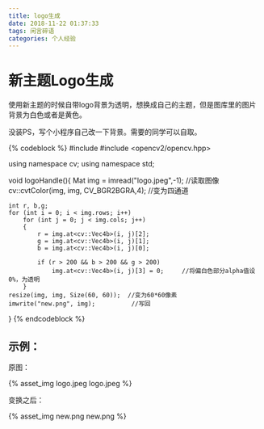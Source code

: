 ```yaml
---
title: logo生成
date: 2018-11-22 01:37:33
tags: 闲言碎语
categories: 个人经验
---
```


# 新主题Logo生成

使用新主题的时候自带logo背景为透明，想换成自己的主题，但是图库里的图片背景为白色或者是黄色。  

没装PS，写个小程序自己改一下背景。需要的同学可以自取。

{% codeblock %}
#include <iostream>
#include <opencv2/opencv.hpp>

using namespace cv;
using namespace std;

void logoHandle(){
	Mat img = imread("logo.jpeg",-1);         //读取图像
	cv::cvtColor(img, img, CV_BGR2BGRA,4);    //变为四通道

	
	int r, b,g;
	for (int i = 0; i < img.rows; i++)
		for (int j = 0; j < img.cols; j++)
		{
			r = img.at<cv::Vec4b>(i, j)[2];
			g = img.at<cv::Vec4b>(i, j)[1];
			b = img.at<cv::Vec4b>(i, j)[0];

			if (r > 200 && b > 200 && g > 200)
				img.at<cv::Vec4b>(i, j)[3] = 0;     //将偏白色部分alpha值设0%，为透明
		}
	resize(img, img, Size(60, 60));  //变为60*60像素
	imwrite("new.png", img);          //写回
}
{% endcodeblock %}

## 示例：
原图：  

{% asset_img logo.jpeg logo.jpeg %}

变换之后：  

{% asset_img new.png new.png %}